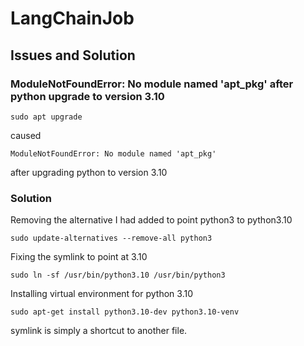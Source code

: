 # LangChainJob

## Issues and Solution

### ModuleNotFoundError: No module named 'apt_pkg' after python upgrade to version 3.10
```
sudo apt upgrade
```
caused

```
ModuleNotFoundError: No module named 'apt_pkg'
```
after upgrading python to version 3.10

### Solution

Removing the alternative I had added to point python3 to python3.10
```
sudo update-alternatives --remove-all python3
```

Fixing the symlink to point at 3.10
```
sudo ln -sf /usr/bin/python3.10 /usr/bin/python3
```

Installing virtual environment for python 3.10
```
sudo apt-get install python3.10-dev python3.10-venv
```

symlink is simply a shortcut to another file.
